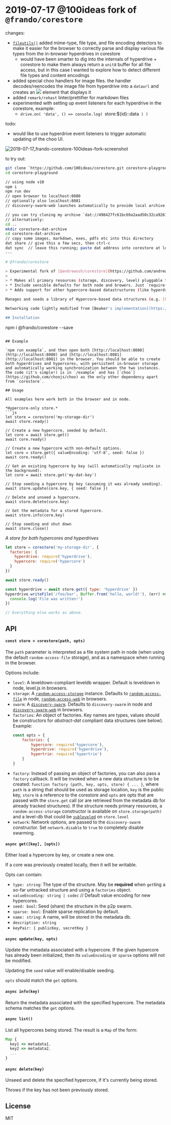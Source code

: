 # 2019-07-17 @100ideas fork of `@frando/corestore`

changes:
- [`fileutils()`](https://github.com/100ideas/corestore/blob/master/browser-example.js#L261) added mime-type, file type, and file encoding detectors to make it easier for the browser to correctly parse and display various file types from the in-browser hyperdrives in corestore
	- would have been smarter to dig into the internals of hyperdrive + corestore to make them always return a `unit8` buffer for all file access, but in this case I wanted to explore how to detect different file types and content encodings
- added special choo handlers for image files. the handler decodes/reencodes the image file from hyperdrive into a `dataurl` and creates an <img src=[dataurl]/> element that displays it
- added `remark/rehast` linter/prettifier for markdown files
- experimented with setting up event listeners for each hyperdrive in the corestore, example:
	- `drive.on( 'data', () => console.log( `store:${id}::data` ) )`

todo:
- would like to use hyperdrive event listeners to trigger automatic updating of the choo UI.

![2019-07-17_frando-corestore-100ideas-fork-screenshot](/2019-07-17_frando-corestore-100ideas-fork-screenshot.png)

to try out:
```bash
git clone `https://github.com/100ideas/corestore.git corestore-playground`
cd corestore-playground

// using node v10
npm i
npm run dev
// open browser to localhost:8080
// optionally also localhost:8081
// discovery-swarm-web launches automatically to provide local archive replication

// you can try cloning my archive `dat://498427fc61bc69a2aad50c32ca926118794bd10a2f2dfc6e05a82efd3597cb2e`
// alternatively:
cd ..
mkdir corestore-dat-archive
cd corestore-dat-archive
// copy some images, markdown, exes, pdfs etc into this directory
dat share // give this a few secs, then ctrl-c
dat sync  // leave this running; paste dat address into corestore at localhost:8080
---

# @frando/corestore

> Experimental fork of [@andrewosh/corestore](https://github.com/andrewosh/corestore):
> 
> * Makes all primary resources (storage, discovery, level) pluggable to make corestore run in both node and the browser.
> * Include sensible defaults for both node and browers. Just `require('corestore')` and depending on the environment either the browser or node defaults will be used.
> * Adds support for other hypercore-based datastructures (like hyperdrives) by swapping the hypercore constructor for a factory.

Manages and seeds a library of Hypercore-based data structures (e.g. [hypercore](https://github.com/mafintosh/hypercore), [hyperdrive](https://github.com/mafintosh/hyperdrive), [hyperdb](https://github.com/mafintosh/hyperdb/) and [multifeed](https://github.com/kappa-db/multifeed)). *Note: So far only tested with hypercore and hyperdrive*.

Networking code lightly modified from [Beaker's implementation](https://github.com/beakerbrowser/beaker-core/blob/master/dat/daemon/index.js).

## Installation
```
npm i @frando/corestore --save
```

## Example

`npm run example`, and then open both [http://localhost:8080](http://localhost:8080) and [http://localhost:8081](http://localhost:8081) in the browser. You should be able to create both hyperdrives and hypercores, with persistent in-browser storage and automatically working synchronization between the two instances. The code (it's simple!) is in `/example` and has [`choo`](https://github.com/choojs/choo) as the only other dependency apart from `corestore`.

## Usage

All examples here work both in the browser and in node.

*Hypercore-only store.*
```js
let store = corestore('my-storage-dir')
await store.ready()

// Create a new hypercore, seeded by default.
let core = await store.get()
await core.ready()

// Create a new hypercore with non-default options.
let core = store.get({ valueEncoding: 'utf-8', seed: false })
await core.ready()

// Get an existing hypercore by key (will automatically replicate in the background).
let core = await store.get('my-dat-key')

// Stop seeding a hypercore by key (assuming it was already seeding).
await store.update(core.key, { seed: false })

// Delete and unseed a hypercore.
await store.delete(core.key)

// Get the metadata for a stored hypercore.
await store.info(core.key)

// Stop seeding and shut down
await store.close()

```

*A store for both hypercores and hyperdrives*

```js
let store = corestore('my-storage-dir', {
  factories: {
    hyperdrive: require('hyperdrive'),
    hypercore: require('hypercore')
  }
})

await store.ready()

const hyperdrive = await store.get({ type: 'hyperdrive' })
hyperdrive.writeFile('/foo/bar', Buffer.from('hello, world!'), (err) => {
  console.log('File was written!')
})

// Everything else works as above.
```

## API

#### `const store = corestore(path, opts)`

The `path` parameter is interpreted as a file system path in node (when using the default `random-access-file` storage), and as a namespace when running in the browser.

Options include:

* `level`: A leveldown-compliant leveldb wrapper. Default is leveldown in node, level.js in browsers.
* `storage`: A [`random-access-storage`](https://github.com/random-access-storage/) instance. Defaults to [`random-access-file`](https://github.com/random-access-file/) in node, [`random-access-web`](https://github.com/random-access-web/) in browsers.
* `swarm`: A [`discovery-swarm`](https://github.com/mafintosh/discovery-swarm). Defaults to `discovery-swarm` in node and [`discovery-swarm-web`](https://github.com/RangerMauve/discovery-swarm-web) in browsers.
* `factories`: An object of factories. Key names are types, values should be constructors for *abstract-dat* compliant data structures (see below). Example:
	```js
	const opts = {
		factories: {
			hypercore: require('hypercore'),
			hyperdrive: require('hyperdrive'),
			hypertrie: require('hypertrie')
		}
	}
  ```
* `factory`: Instead of passing an object of factories, you can also pass a `factory` callback. It will be invoked when a new data structure is to be created: `function factory (path, key, opts, store) { ... }`, where `path` is a string that should be used as storage location, `key` is the public key, `store` is a reference to the corestore and `opts` are opts that are passed with the `store.get` call (or are retrieved from the metadata db for already tracked structures). If the structure needs primary resources, a `random-access-storage` constructor is available on `store.storage(path)` and a level-db that could be [`subleveled`](https://github.com/Level/subleveldown) on `store.level`
* `network`: Network options, are passed to the `discovery-swarm` constructor. Set `network.disable` to `true` to completely disable swarming.


#### `async get([key], [opts])`
Either load a hypercore by key, or create a new one.

If a core was previously created locally, then it will be writable.

Opts can contain:

* `type: string`: The type of the structure. May be **required** when `get`ting a so-far untracked structure and using a `factories` object.
* `valueEncoding: string | codec` // Default value encoding for new hypercores.
* `seed: bool`: Seed (share) the structure in the p2p swarm.
* `sparse: bool`: Enable sparse replication by default.
* `name: string`: A name, will be stored in the metadata db.
* `description: string`
* `keyPair: { publicKey, secretKey }`

#### `async update(key, opts)`
Update the metadata associated with a hypercore. If the given hypercore has already been initialized, then its `valueEncoding` or `sparse` options will not be modified.

Updating the `seed` value will enable/disable seeding.

`opts` should match the `get` options.

#### `async info(key)`
Return the metadata associated with the specified hypercore. The metadata schema matches the `get` options.

#### `async list()`
List all hypercores being stored. The result is a `Map` of the form:
```js
Map {
  key1 => metadata1,
  key2 => metadata2,
  ...
}
```

#### `async delete(key)`
Unseed and delete the specified hypercore, if it's currently being stored.

Throws if the key has not been previously stored.

## License

MIT
